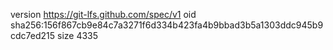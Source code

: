 version https://git-lfs.github.com/spec/v1
oid sha256:156f867cb9e84c7a3271f6d334b423fa4b9bbad3b5a1303ddc945b9cdc7ed215
size 4335
